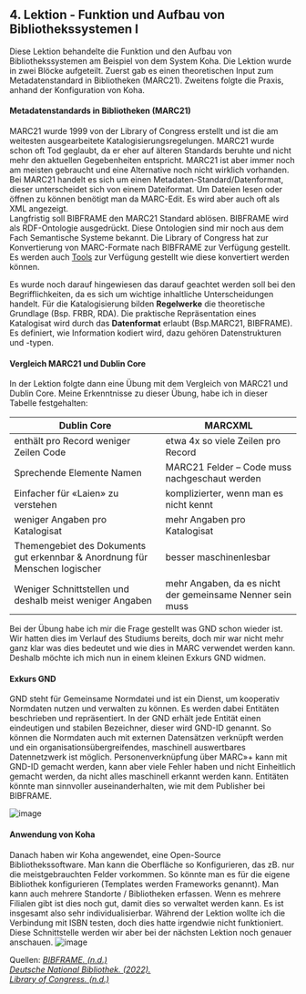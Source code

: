 ## 4. Lektion - Funktion und Aufbau von Bibliothekssystemen I ##

Diese Lektion behandelte die Funktion und den Aufbau von Bibliothekssystemen am Beispiel von dem System Koha. Die Lektion wurde in zwei Blöcke aufgeteilt. Zuerst gab es einen theoretischen Input zum Metadatenstandard in Bibliotheken (MARC21). Zweitens folgte die Praxis, anhand der Konfiguration von Koha.

#### Metadatenstandards in Bibliotheken (MARC21)

MARC21 wurde 1999 von der Library of Congress erstellt und ist die am weitesten ausgearbeitete Katalogisierungsregelungen. MARC21 wurde schon oft Tod geglaubt, da er eher auf älteren Standards beruhte und nicht mehr den aktuellen Gegebenheiten entspricht. MARC21 ist aber immer noch am meisten gebraucht und eine Alternative noch nicht wirklich vorhanden.
Bei MARC21 handelt es sich um einen Metadaten-Standard/Datenformat, dieser unterscheidet sich von einem Dateiformat. Um Dateien lesen oder öffnen zu können benötigt man da MARC-Edit. Es wird aber auch oft als XML angezeigt.  
Langfristig soll BIBFRAME den MARC21 Standard ablösen. BIBFRAME wird als RDF-Ontologie ausgedrückt. Diese Ontologien sind mir noch aus dem Fach Semantische Systeme bekannt. Die Library of Congress hat zur Konvertierung von MARC-Formate nach BIBFRAME zur Verfügung gestellt. Es werden auch [Tools]( https://github.com/lcnetdev/bibframe2marc) zur Verfügung gestellt wie diese konvertiert werden können.  

Es wurde noch darauf hingewiesen das darauf geachtet werden soll bei den Begrifflichkeiten, da es sich um wichtige inhaltliche Unterscheidungen handelt. 
Für die Katalogisierung bilden **Regelwerke** die theoretische Grundlage (Bsp. FRBR, RDA). Die praktische Repräsentation eines Katalogisat wird durch das **Datenformat** erlaubt (Bsp.MARC21, BIBFRAME). Es definiert, wie Information kodiert wird, dazu gehören Datenstrukturen und -typen. 

#### Vergleich MARC21 und Dublin Core
In der Lektion folgte dann eine Übung mit dem Vergleich von MARC21 und Dublin Core. Meine Erkenntnisse zu dieser Übung, habe ich in dieser Tabelle festgehalten:

|Dublin Core | MARCXML |
|---- | ----|
|enthält pro Record weniger Zeilen Code | etwa 4x so viele Zeilen pro Record|
|Sprechende Elemente Namen | MARC21 Felder – Code muss nachgeschaut werden |
|Einfacher für «Laien» zu verstehen | komplizierter, wenn man es nicht kennt|
|weniger Angaben pro Katalogisat | mehr Angaben pro Katalogisat |
|Themengebiet des Dokuments gut erkennbar & Anordnung für Menschen logischer | besser maschinenlesbar|
Weniger Schnittstellen und deshalb meist weniger Angaben | mehr Angaben, da es nicht der gemeinsame Nenner sein muss|

Bei der Übung habe ich mir die Frage gestellt was GND schon wieder ist. Wir hatten dies im Verlauf des Studiums bereits, doch mir war nicht mehr ganz klar was dies bedeutet und wie dies in MARC verwendet werden kann. Deshalb möchte ich mich nun in einem kleinen Exkurs GND widmen.

#### Exkurs GND
GND steht für Gemeinsame Normdatei und ist ein Dienst, um kooperativ Normdaten nutzen und verwalten zu können. Es werden dabei Entitäten beschrieben und repräsentiert. In der GND erhält jede Entität einen eindeutigen und stabilen Bezeichner, dieser wird GND-ID genannt. So können die Normdaten auch mit externen Datensätzen verknüpft werden und ein organisationsübergreifendes, maschinell auswertbares Datennetzwerk ist möglich. Personenverknüpfung über MARC»+ kann mit GND-ID gemacht werden, kann aber viele Fehler haben und nicht Einheitlich gemacht werden, da nicht alles maschinell erkannt werden kann. Entitäten könnte man sinnvoller auseinanderhalten, wie mit dem Publisher bei BIBFRAME.

![image](https://github.com/blaettmartin/Lerntagebuch_BAIN/assets/90840517/0e74c5d8-e48d-46be-9e26-91067d1edfaa)

#### Anwendung von Koha

Danach haben wir Koha angewendet, eine Open-Source Bibliothekssoftware.
Man kann die Oberfläche so Konfigurieren, das zB. nur die meistgebrauchten Felder vorkommen. So könnte man es für die eigene Bibliothek konfigurieren (Templates werden Frameworks genannt). Man kann auch mehrere Standorte / Bibliotheken erfassen. Wenn es mehrere Filialen gibt ist dies noch gut, damit dies so verwaltet werden kann. Es ist insgesamt also sehr individualisierbar.
Während der Lektion wollte ich die Verbindung mit ISBN testen, doch dies hatte irgendwie nicht funktioniert. Diese Schnittstelle werden wir aber bei der nächsten Lektion noch genauer anschauen.
![image](https://github.com/blaettmartin/Lerntagebuch_BAIN/assets/90840517/81c5c67a-df8a-416c-a9d2-2f127658f58f)

Quellen:
_[BIBFRAME. (n.d.)]( http://format.gbv.de/bibframe)_  
_[Deutsche National Bibliothek. (2022).]( https://www.dnb.de/DE/Professionell/Standardisierung/GND/gnd_node.html#:~:text=Die%20Gemeinsame%20Normdatei%20(GND%20)%20ist,kulturellen%20und%20wissenschaftlichen%20Sammlungen%20stehen.)_  
_[Library of Congress. (n.d.)]( https://www.loc.gov/bibframe/)_  
